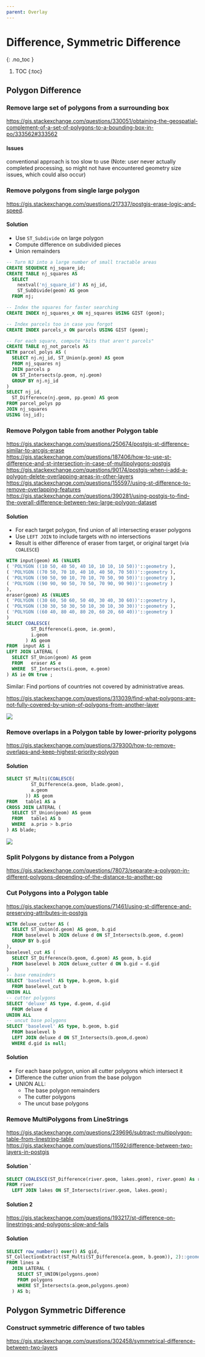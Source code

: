```yaml
---
parent: Overlay
---
```


# Difference, Symmetric Difference
{: .no_toc }

1. TOC
{:toc}

## Polygon Difference

### Remove large set of polygons from a surrounding box
https://gis.stackexchange.com/questions/330051/obtaining-the-geospatial-complement-of-a-set-of-polygons-to-a-bounding-box-in-po/333562#333562

#### Issues
conventional approach is too slow to use  (Note: user never actually completed processing, so might not have encountered geometry size issues, which could also occur)

### Remove polygons from single large polygon

<https://gis.stackexchange.com/questions/217337/postgis-erase-logic-and-speed>.  

#### Solution
* Use `ST_Subdivide` on large polygon
* Compute difference on subdivided pieces
* Union remainders

```sql
-- Turn NJ into a large number of small tractable areas
CREATE SEQUENCE nj_square_id;
CREATE TABLE nj_squares AS
  SELECT 
    nextval('nj_square_id') AS nj_id, 
    ST_SubDivide(geom) AS geom
  FROM nj;

-- Index the squares for faster searching
CREATE INDEX nj_squares_x ON nj_squares USING GIST (geom);

-- Index parcels too in case you forgot
CREATE INDEX parcels_x ON parcels USING GIST (geom);

-- For each square, compute "bits that aren't parcels"
CREATE TABLE nj_not_parcels AS
WITH parcel_polys AS (
  SELECT nj.nj_id, ST_Union(p.geom) AS geom
  FROM nj_squares nj
  JOIN parcels p
  ON ST_Intersects(p.geom, nj.geom)
  GROUP BY nj.nj_id
)
SELECT nj_id,
  ST_Difference(nj.geom, pp.geom) AS geom
FROM parcel_polys pp 
JOIN nj_squares
USING (nj_id);
```

### Remove Polygon table from another Polygon table
<https://gis.stackexchange.com/questions/250674/postgis-st-difference-similar-to-arcgis-erase>
<https://gis.stackexchange.com/questions/187406/how-to-use-st-difference-and-st-intersection-in-case-of-multipolygons-postgis>
<https://gis.stackexchange.com/questions/90174/postgis-when-i-add-a-polygon-delete-overlapping-areas-in-other-layers>
<https://gis.stackexchange.com/questions/155597/using-st-difference-to-remove-overlapping-features>
<https://gis.stackexchange.com/questions/390281/using-postgis-to-find-the-overall-difference-between-two-large-polygon-dataset>

#### Solution
* For each target polygon, find union of all intersecting eraser polygons
* Use `LEFT JOIN` to include targets with no intersections
* Result is either difference of eraser from target, or original target (via `COALESCE`)

```sql
WITH input(geom) AS (VALUES
( 'POLYGON ((10 50, 40 50, 40 10, 10 10, 10 50))'::geometry ),
( 'POLYGON ((70 50, 70 10, 40 10, 40 50, 70 50))'::geometry ),
( 'POLYGON ((90 50, 90 10, 70 10, 70 50, 90 50))'::geometry ),
( 'POLYGON ((90 90, 90 50, 70 50, 70 90, 90 90))'::geometry )
),
eraser(geom) AS (VALUES
( 'POLYGON ((30 60, 50 60, 50 40, 30 40, 30 60))'::geometry ),
( 'POLYGON ((30 30, 50 30, 50 10, 30 10, 30 30))'::geometry ),
( 'POLYGON ((60 40, 80 40, 80 20, 60 20, 60 40))'::geometry )
)
SELECT COALESCE(
         ST_Difference(i.geom, ie.geom),
         i.geom
       ) AS geom
FROM  input AS i
LEFT JOIN LATERAL (
  SELECT ST_Union(geom) AS geom
  FROM   eraser AS e
  WHERE  ST_Intersects(i.geom, e.geom)
) AS ie ON true ;
```

Similar: Find portions of countries not covered by administrative areas.

<https://gis.stackexchange.com/questions/313039/find-what-polygons-are-not-fully-covered-by-union-of-polygons-from-another-layer>

![](https://i.stack.imgur.com/0kFJj.png)

### Remove overlaps in a Polygon table by lower-priority polygons
https://gis.stackexchange.com/questions/379300/how-to-remove-overlaps-and-keep-highest-priority-polygon

#### Solution

```sql
SELECT ST_Multi(COALESCE(
         ST_Difference(a.geom, blade.geom),
         a.geom
       )) AS geom
FROM   table1 AS a
CROSS JOIN LATERAL (
  SELECT ST_Union(geom) AS geom
  FROM   table1 AS b
  WHERE  a.prio > b.prio
) AS blade;
```

![](https://i.stack.imgur.com/W326R.png)


### Split Polygons by distance from a Polygon
<https://gis.stackexchange.com/questions/78073/separate-a-polygon-in-different-polygons-depending-of-the-distance-to-another-po>

### Cut Polygons into a Polygon table
<https://gis.stackexchange.com/questions/71461/using-st-difference-and-preserving-attributes-in-postgis>

```sql
WITH deluxe_cutter AS (
  SELECT ST_Union(d.geom) AS geom, b.gid
  FROM baselevel b JOIN deluxe d ON ST_Intersects(b.geom, d.geom)
  GROUP BY b.gid
),
baselevel_cut AS (
  SELECT ST_Difference(b.geom, d.geom) AS geom, b.gid
  FROM baselevel b JOIN deluxe_cutter d ON b.gid = d.gid
)
-- base remainders
SELECT 'baselevel' AS type, b.geom, b.gid
  FROM baselevel_cut b
UNION ALL
-- cutter polygons
SELECT 'deluxe' AS type, d.geom, d.gid
  FROM deluxe d
UNION ALL
-- uncut base polygons
SELECT 'baselevel' AS type, b.geom, b.gid
  FROM baselevel b 
  LEFT JOIN deluxe d ON ST_Intersects(b.geom,d.geom)
  WHERE d.gid is null;
```

#### Solution
* For each base polygon, union all cutter polygons which intersect it
* Difference the cutter union from the base polygon
* UNION ALL:
  * The base polygon remainders
  * The cutter polygons
  * The uncut base polygons

### Remove MultiPolygons from LineStrings
<https://gis.stackexchange.com/questions/239696/subtract-multipolygon-table-from-linestring-table>
<https://gis.stackexchange.com/questions/11592/difference-between-two-layers-in-postgis>

#### Solution `
```sql
SELECT COALESCE(ST_Difference(river.geom, lakes.geom), river.geom) As river_geom 
FROM river 
  LEFT JOIN lakes ON ST_Intersects(river.geom, lakes.geom);
```

#### Solution 2
<https://gis.stackexchange.com/questions/193217/st-difference-on-linestrings-and-polygons-slow-and-fails>



#### Solution
```sql
SELECT row_number() over() AS gid,
ST_CollectionExtract(ST_Multi(ST_Difference(a.geom, b.geom)), 2)::geometry(MultiLineString, 27700) as geom
FROM lines a
  JOIN LATERAL (
    SELECT ST_UNION(polygons.geom)
    FROM polygons
    WHERE ST_Intersects(a.geom,polygons.geom)
  ) AS b;
```

## Polygon Symmetric Difference

### Construct symmetric difference of two tables
https://gis.stackexchange.com/questions/302458/symmetrical-difference-between-two-layers


